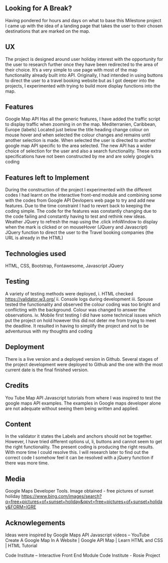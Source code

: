 ## Looking for A Break? 
Having pondered for hours and days on what to base this Milestone project I came up with the idea of a landing page that takes the user to their chosen destinations that are marked on the map. 
## UX
The project is designed around user holiday interest with the opportunity for the user to research further once they have been redirected to the area of their choice.
It’s a very simple to use page with most of the map functionality already built into API. 
Originally, I had intended in using buttons to direct the user to a travel booking website but as I got deeper into the projects, I experimented with trying to build more display functions into the map. 
## Features
Google Map API
Has all the generic features, I have added the traffic script to display traffic when zooming in on the map.
Mediterranien, Caribbean, Europe (labels)
Located just below the title heading change colour on mouse hover and when selected the colour changes and remains until another selection is made.
When selected the user is directed to another google map API specific to the area selected. The new API has a wider choice of selection for the user and also a search functionality. These extra specifications have not been constructed by me and are solely google’s coding
## Features left to Implement
During the construction of the project I experimented with the different codes I had learnt on the interactive front-end module and combining some with the codes from Google API Devlopers web page to try and add new features.  Due to the time constraint I had to revert back to keeping the coding simple. The code for the features was constantly changing due to the code failing and constantly having to test and rethink new ideas. 
Weather 
JQuery to refresh the map using the .click 
infoWindow to display when the mark is clicked or on mouseHover (JQuery and Javascript)
JQuery function to direct the user to the Travel booking companies (the URL is already in the HTML)
## Technologies used
HTML,
CSS,
Bootstrap,
Fontawesome,
Javascript
JQuery

## Testing
A variety of testing methods were deployed, 
i.	HTML checked https://validator.w3.org/
ii.	Console logs during development 
iii.	Spouse tested the functionality and observed the colour coding was too bright and conflicting with the background. Colour was changed to answer the observations.
iv.	Mobile first testing 
I did have some technical issues which put the project on hold however this did not deter me from trying to meet the deadline. It resulted in having to simplify the project and not to be adventurous with my thoughts and coding
## Deployment
There is a live version and a deployed version in Github. Several stages of the project development were deployed to Github and the one with the most current date is the final finished version.

## Credits
You Tube Map API Javascript tutorials from where I was inspired to test the google maps API examples.  The examples in Google maps developer alone are not adequate without seeing them being written and applied.  
## Content
In the validator it states the Labels and anchors should not be together. However, I have tried different options ul, li, buttons and cannot seem to get the right functionality. The present coding is producing the right results.  With more time I could resolve this.  I will research later to find out the correct code I somehow feel it can be resolved with a jQuery function if there was more time.
## Media
Google Maps Developer Tools.
Image obtained - free pictures of sunset holiday https://www.bing.com/images/search?q=free+pictures+of+sunset+holiday&qpvt=free+pictures+of+sunset+holiday&FORM=IGRE


## Acknowlegements

Ideas were inspired by Google Maps API Javascript  videos – YouTube
Create A Google Map In A Website | Google API Map | Learn HTML and CSS | HTML Tutorial

Code Institute – Interactive Front End Module
Code Institute - Rosie Project  
